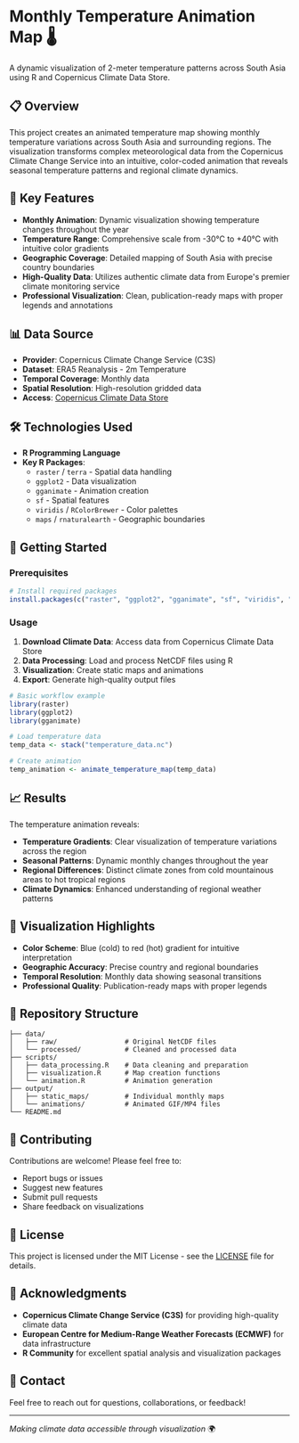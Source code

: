 # Monthly Temperature Animation Map 🌡️

A dynamic visualization of 2-meter temperature patterns across South Asia using R and Copernicus Climate Data Store.

## 📋 Overview

This project creates an animated temperature map showing monthly temperature variations across South Asia and surrounding regions. The visualization transforms complex meteorological data from the Copernicus Climate Change Service into an intuitive, color-coded animation that reveals seasonal temperature patterns and regional climate dynamics.

## 🎯 Key Features

- **Monthly Animation**: Dynamic visualization showing temperature changes throughout the year
- **Temperature Range**: Comprehensive scale from -30°C to +40°C with intuitive color gradients
- **Geographic Coverage**: Detailed mapping of South Asia with precise country boundaries
- **High-Quality Data**: Utilizes authentic climate data from Europe's premier climate monitoring service
- **Professional Visualization**: Clean, publication-ready maps with proper legends and annotations

## 📊 Data Source

- **Provider**: Copernicus Climate Change Service (C3S)
- **Dataset**: ERA5 Reanalysis - 2m Temperature
- **Temporal Coverage**: Monthly data
- **Spatial Resolution**: High-resolution gridded data
- **Access**: [Copernicus Climate Data Store](https://cds.climate.copernicus.eu/)

## 🛠️ Technologies Used

- **R Programming Language**
- **Key R Packages**:
  - `raster` / `terra` - Spatial data handling
  - `ggplot2` - Data visualization
  - `gganimate` - Animation creation
  - `sf` - Spatial features
  - `viridis` / `RColorBrewer` - Color palettes
  - `maps` / `rnaturalearth` - Geographic boundaries

## 🚀 Getting Started

### Prerequisites

```r
# Install required packages
install.packages(c("raster", "ggplot2", "gganimate", "sf", "viridis", "maps"))
```

### Usage

1. **Download Climate Data**: Access data from Copernicus Climate Data Store
2. **Data Processing**: Load and process NetCDF files using R
3. **Visualization**: Create static maps and animations
4. **Export**: Generate high-quality output files

```r
# Basic workflow example
library(raster)
library(ggplot2)
library(gganimate)

# Load temperature data
temp_data <- stack("temperature_data.nc")

# Create animation
temp_animation <- animate_temperature_map(temp_data)
```

## 📈 Results

The temperature animation reveals:

- **Temperature Gradients**: Clear visualization of temperature variations across the region
- **Seasonal Patterns**: Dynamic monthly changes throughout the year  
- **Regional Differences**: Distinct climate zones from cold mountainous areas to hot tropical regions
- **Climate Dynamics**: Enhanced understanding of regional weather patterns

## 🎨 Visualization Highlights

- **Color Scheme**: Blue (cold) to red (hot) gradient for intuitive interpretation
- **Geographic Accuracy**: Precise country and regional boundaries
- **Temporal Resolution**: Monthly data showing seasonal transitions
- **Professional Quality**: Publication-ready maps with proper legends

## 📁 Repository Structure

```
├── data/
│   ├── raw/                 # Original NetCDF files
│   └── processed/           # Cleaned and processed data
├── scripts/
│   ├── data_processing.R    # Data cleaning and preparation
│   ├── visualization.R      # Map creation functions
│   └── animation.R          # Animation generation
├── output/
│   ├── static_maps/         # Individual monthly maps
│   └── animations/          # Animated GIF/MP4 files
└── README.md
```

## 🤝 Contributing

Contributions are welcome! Please feel free to:
- Report bugs or issues
- Suggest new features
- Submit pull requests
- Share feedback on visualizations

## 📄 License

This project is licensed under the MIT License - see the [LICENSE](LICENSE) file for details.

## 🙏 Acknowledgments

- **Copernicus Climate Change Service (C3S)** for providing high-quality climate data
- **European Centre for Medium-Range Weather Forecasts (ECMWF)** for data infrastructure
- **R Community** for excellent spatial analysis and visualization packages

## 📧 Contact

Feel free to reach out for questions, collaborations, or feedback!

---

*Making climate data accessible through visualization* 🌍
